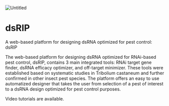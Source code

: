 ![Untitled](https://github.com/user-attachments/assets/14593209-407a-4ae4-9d04-6e77babe949f)
# dsRIP
A web-based platform for designing dsRNA optimized for pest control: dsRIP

The web-based platform for designing dsRNA optimized for RNAi-based pest control, dsRIP, contains 3 main integrated tools: RNAi target gene finder, dsRNA efficacy optimizer, and off-target minimizer. These tools were established based on systematic studies in Tribolium castaneum and further confirmed in other insect pest species. The platform offers an easy to use automatized designer that takes the user from selection of a pest of interest to a dsRNA design optimized for pest control purposes.

Video tutorials are available.
